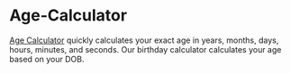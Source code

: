 # Age-Calculator
[Age Calculator](https://www.agecalculator.help/) quickly calculates your exact age in years, months, days, hours, minutes, and seconds. Our birthday calculator calculates your age based on your DOB.
